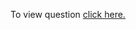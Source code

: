 To view question <a href="https://practice.geeksforgeeks.org/problems/number-of-turns-in-binary-tree/1" target="_blank">click here.</a>